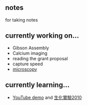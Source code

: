 ## notes
for taking notes

## currently working on...
* Gibson Assembly
* Calcium imaging
* reading the grant proposal
* capture speed
* [microscopy](https://github.com/ywwang-notes/notes/blob/master/microscopy.md)

## currently learning...
* [YouTube demo](https://www.youtube.com/channel/UCiobBP6iDHd6bC2wwbidhWQ) and [生化實驗2010](https://sites.google.com/site/cgubcstdexp2/Home/shi-yan-jiang-yi)
